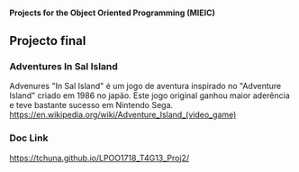 #### Projects for the Object Oriented Programming  (MIEIC) 


## Projecto final 

### Adventures In Sal Island

Advenures "In Sal Island" é um jogo de aventura inspirado no "Adventure Island" criado em 1986 no japão.
Este jogo original  ganhou maior aderência e teve bastante sucesso em Nintendo  Sega.
https://en.wikipedia.org/wiki/Adventure_Island_(video_game)




### Doc Link 
https://tchuna.github.io/LPOO1718_T4G13_Proj2/







